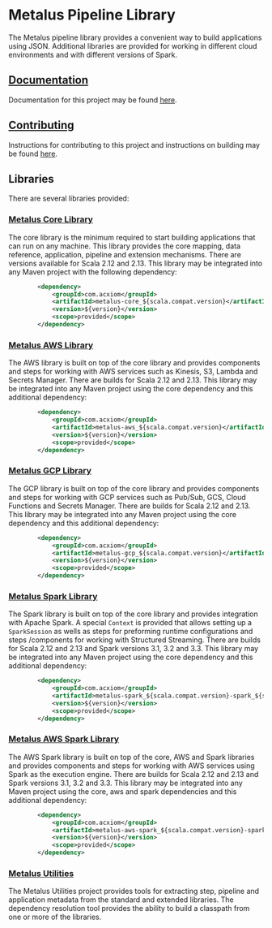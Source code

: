 # Metalus Pipeline Library
The Metalus pipeline library provides a convenient way to build applications using JSON. Additional libraries are provided
for working in different cloud environments and with different versions of Spark.

## [Documentation](docs/readme.md)
Documentation for this project may be found [here](docs/readme.md).

## [Contributing](docs/contributions.md)
Instructions for contributing to this project and instructions on building may be found [here](docs/contributions.md).

## Libraries
There are several libraries provided:

### [Metalus Core Library](metalus-core/readme.md)
The core library is the minimum required to start building applications that can run on any machine. This library provides
the core mapping, data reference, application, pipeline and extension mechanisms. There are versions available for Scala
2.12 and 2.13. This library may be integrated into any Maven project with the following dependency:

```xml
        <dependency>
            <groupId>com.acxiom</groupId>
            <artifactId>metalus-core_${scala.compat.version}</artifactId>
            <version>${version}</version>
            <scope>provided</scope>
        </dependency>
```

### [Metalus AWS Library](metalus-aws/readme.md)
The AWS library is built on top of the core library and provides components and steps for working with AWS services such
as Kinesis, S3, Lambda and Secrets Manager. There are builds for Scala 2.12 and 2.13. This library may be integrated into
any Maven project using the core dependency and this additional dependency:

```xml
        <dependency>
            <groupId>com.acxiom</groupId>
            <artifactId>metalus-aws_${scala.compat.version}</artifactId>
            <version>${version}</version>
            <scope>provided</scope>
        </dependency>
```

### [Metalus GCP Library](metalus-gcp/readme.md)
The GCP library is built on top of the core library and provides components and steps for working with GCP services such
as Pub/Sub, GCS, Cloud Functions and Secrets Manager. There are builds for Scala 2.12 and 2.13. This library may be
integrated into any Maven project using the core dependency and this additional dependency:

```xml
        <dependency>
            <groupId>com.acxiom</groupId>
            <artifactId>metalus-gcp_${scala.compat.version}</artifactId>
            <version>${version}</version>
            <scope>provided</scope>
        </dependency>
```

### [Metalus Spark Library](metalus-spark/readme.md)
The Spark library is built on top of the core library and provides integration with Apache Spark. A special `Context`
is provided that allows setting up a `SparkSession` as wells as steps for preforming runtime configurations and steps
/components for working with Structured Streaming. There are builds for Scala 2.12 and 2.13 and Spark versions 3.1, 3.2
and 3.3. This library may be integrated into any Maven project using the core dependency and this additional dependency:

```xml
        <dependency>
            <groupId>com.acxiom</groupId>
            <artifactId>metalus-spark_${scala.compat.version}-spark_${spark.compat.version}</artifactId>
            <version>${version}</version>
            <scope>provided</scope>
        </dependency>
```

### [Metalus AWS Spark Library](metalus-aws-spark/readme.md)
The AWS Spark library is built on top of the core, AWS and Spark libraries and provides components and steps for working 
with AWS services using Spark as the execution engine. There are builds for Scala 2.12 and 2.13 and Spark versions 3.1,
3.2 and 3.3. This library may be integrated into any Maven project using the core, aws and spark dependencies and this
additional dependency:

```xml
        <dependency>
            <groupId>com.acxiom</groupId>
            <artifactId>metalus-aws-spark_${scala.compat.version}-spark_${spark.compat.version}</artifactId>
            <version>${version}</version>
            <scope>provided</scope>
        </dependency>
```

### [Metalus Utilities](metalus-utils/readme.md)
The Metalus Utilities project provides tools for extracting step, pipeline and application metadata from the standard and
extended libraries. The dependency resolution tool provides the ability to build a classpath from one or more of the libraries.
